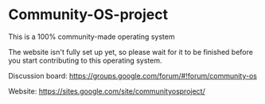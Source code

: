 # Community-OS-project
This is a 100% community-made operating system

The website isn't fully set up yet, so please wait for it to be finished before you start contributing to this operating system.

Discussion board: https://groups.google.com/forum/#!forum/community-os

Website: https://sites.google.com/site/communityosproject/
